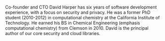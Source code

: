 Co-founder and CTO David Harper has six years of software development experience, with a focus on security and privacy. He was a former PhD student (2010-2012) in computational chemistry at the California Institute of Technology. He earned his BS in Chemical Engineering (emphasis computational chemistry) from Clemson in 2010. David is the principal author of our core security and cloud libraries.
